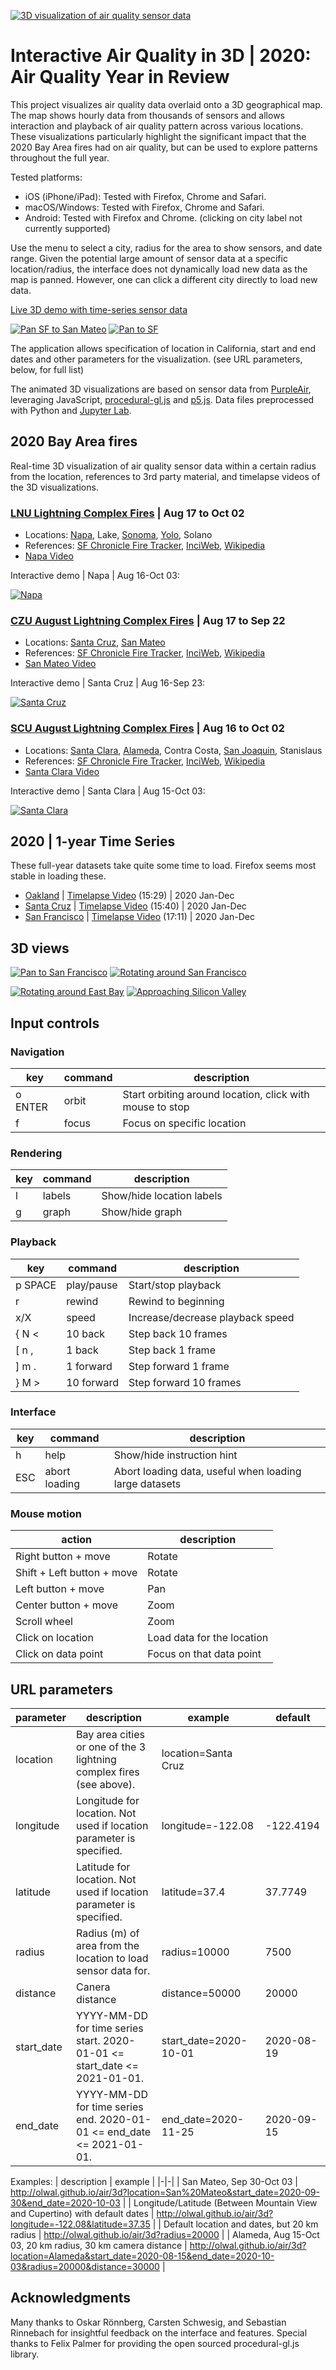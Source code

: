 [![3D visualization of air quality sensor data](media/sensor_data_3d_bay_area.jpg)](https://olwal.github.io/air/3d/)

# Interactive Air Quality in 3D | 2020: Air Quality Year in Review
This project visualizes air quality data overlaid onto a 3D geographical map. The map shows hourly data from thousands of sensors and allows interaction and playback of air quality pattern across various locations. These visualizations particularly highlight the significant impact that the 2020 Bay Area fires had on air quality, but can be used to explore patterns throughout the full year. 

Tested platforms:
- iOS (iPhone/iPad): Tested with Firefox, Chrome and Safari. 
- macOS/Windows: Tested with Firefox, Chrome and Safari. 
- Android: Tested with Firefox and Chrome. (clicking on city label not currently supported)

Use the menu to select a city, radius for the area to show sensors, and date range. Given the potential large amount of sensor data at a specific location/radius, the interface does not dynamically load new data as the map is panned. However, one can click a different city directly to load new data. 

[Live 3D demo with time-series sensor data](https://olwal.github.io/air/3d/)

[![Pan SF to San Mateo](media/sf_pan.gif)](https://olwal.github.io/air/3d?location=San%20Mateo&start_date=2020-09-08&end_date=2020-09-12&radius=30000) [![Pan to SF](media/sf_pan_2.gif)](https://olwal.github.io/air/3d?location=San%20Francisco&start_date=2020-09-08&end_date=2020-09-12&radius=30000)

The application allows specification of location in California, start and end dates and other parameters for the visualization. (see URL parameters, below, for full list)

The animated 3D visualizations are based on sensor data from [PurpleAir](https://purpleair.com/), leveraging JavaScript, [procedural-gl.js](https://github.com/felixpalmer/procedural-gl-js) and [p5.js](https://p5js.org/). Data files preprocessed with Python and [Jupyter Lab](https://jupyter.org/). 

## 2020 Bay Area fires
Real-time 3D visualization of air quality sensor data within a certain radius from the location, references to 3rd party material, and timelapse videos of the 3D visualizations.

### [LNU Lightning Complex Fires](https://olwal.github.io/air/3d?location=LNU%20Lightning%20Complex%20Fires&start_date=2020-08-16&end_date=2020-10-03&radius=50000&distance=50000) | Aug 17 to Oct 02
- Locations: [Napa](https://olwal.github.io/air/3d?location=Napa&start_date=2020-08-16&end_date=2020-10-11&radius=50000&distance=50000), Lake, [Sonoma](https://olwal.github.io/air/3d?location=Sonoma&start_date=2020-08-16&end_date=2020-10-11&radius=25000&distance=50000), [Yolo](https://olwal.github.io/air/3d?location=Yolo&start_date=2020-08-16&end_date=2020-10-11&radius=50000&distance=50000), Solano
- References: [SF Chronicle Fire Tracker](https://www.sfchronicle.com/projects/california-fire-map/2020-lnu-lightning-complex), [InciWeb](https://inciweb.nwcg.gov/incident/7027/), [Wikipedia](https://en.wikipedia.org/wiki/LNU_Lightning_Complex_fires)
- [Napa Video](https://youtu.be/sms1VZ-AS3k)

Interactive demo | Napa | Aug 16-Oct 03: 

[![Napa](media/napa.gif)](https://olwal.github.io/air/3d?location=LNU%20Lightning%20Complex%20Fires&start_date=2020-08-16&end_date=2020-10-03)

### [CZU August Lightning Complex Fires](http://olwal.github.io/air/3d?location=CZU%20Lightning%20Complex%20Fires&start_date=2020-08-16&end_date=2020-09-23&radius=20000&distance=50000) | Aug 17 to Sep 22
- Locations: [Santa Cruz](https://olwal.github.io/air/3d?location=Santa%20Cruz&start_date=2020-08-16&end_date=2020-09-23&radius=20000&distance=30000), [San Mateo](https://olwal.github.io/air/3d?location=San%20Mateo&start_date=2020-08-16&end_date=2020-09-23)
- References: [SF Chronicle Fire Tracker](https://www.sfchronicle.com/projects/california-fire-map/2020-cnu-august-lightning-complex), [InciWeb](https://inciweb.nwcg.gov/incident/7028/), [Wikipedia](https://en.wikipedia.org/wiki/CZU_Lightning_Complex_fires)
- [San Mateo Video](https://youtu.be/mKirhChPaWU)

Interactive demo | Santa Cruz | Aug 16-Sep 23: 

[![Santa Cruz](media/santa_cruz.gif)](https://olwal.github.io/air/3d?location=Santa%20Cruz&start_date=2020-08-16&end_date=2020-09-23)

### [SCU August Lightning Complex Fires](http://olwal.github.io/air/3d?location=SCU%20Lightning%20Complex%20Fires&start_date=2020-08-15&end_date=2020-10-03&radius=30000&distance=50000) | Aug 16 to Oct 02
- Locations: [Santa Clara](http://olwal.github.io/air/3d?location=Santa%20Clara&start_date=2020-08-15&end_date=2020-10-03&radius=20000&distance=20000), [Alameda](http://olwal.github.io/air/3d?location=Alameda&start_date=2020-08-15&end_date=2020-10-03&radius=20000&distance=20000), Contra Costa, [San Joaquin](http://olwal.github.io/air/3d?location=San%20Joaquin&start_date=2020-08-15&end_date=2020-10-03&radius=50000&distance=30000), Stanislaus
- References: [SF Chronicle Fire Tracker](https://www.sfchronicle.com/projects/california-fire-map/2020-cnu-august-lightning-complex), [InciWeb](https://inciweb.nwcg.gov/incident/7056/), [Wikipedia](https://en.wikipedia.org/wiki/SCU_Lightning_Complex_fires)
- [Santa Clara Video](https://youtu.be/gJdsuwGUNYg)

Interactive demo | Santa Clara | Aug 15-Oct 03: 

[![Santa Clara](media/santa_clara.gif)](http://olwal.github.io/air/3d?location=Santa%20Clara&start_date=2020-08-15&end_date=2020-10-03)

## 2020 | 1-year Time Series
These full-year datasets take quite some time to load.
Firefox seems most stable in loading these.

- [Oakland](https://olwal.github.io/air/3d/?location=Oakland&start_date=2020-01-01&end_date=2021-01-01&radius=20000&distance=20000) | [Timelapse Video](https://youtu.be/jxLtuF0n3hA) (15:29) | 2020 Jan-Dec
- [Santa Cruz](https://olwal.github.io/air/3d/?location=Santa%20Cruz&start_date=2020-01-01&end_date=2021-01-01&radius=20000&distance=30000) | [Timelapse Video](https://youtu.be/fsbrf3rNnMg) (15:40) | 2020 Jan-Dec
- [San Francisco](https://olwal.github.io/air/3d/?location=San%20Francisco&start_date=2020-01-01&end_date=2021-01-01) | [Timelapse Video](https://youtu.be/-bVvzHcI12I) (17:11) | 2020 Jan-Dec

## 3D views

[![Pan to San Francisco](media/sf_pan_to_320.gif)](https://olwal.github.io/air/3d/)
[![Rotating around San Francisco](media/sf_rotate_320.gif)](https://olwal.github.io/air/3d/)

[![Rotating around East Bay](media/east_bay_rotate_320.gif)](https://olwal.github.io/air/3d/)
[![Approaching Silicon Valley](media/silicon_valley_approach_320.gif)](https://olwal.github.io/air/3d/)

## Input controls

### Navigation
| key     | command       | description                                              |
|---------|---------------|----------------------------------------------------------|
| o ENTER | orbit         | Start orbiting around location, click with mouse to stop |
| f       | focus         | Focus on specific location                               |

### Rendering
| key     | command       | description                                              |
|---------|---------------|----------------------------------------------------------|
| l       | labels        | Show/hide location labels                                |
| g       | graph         | Show/hide graph                                          |

### Playback
| key     | command       | description                                              |
|---------|---------------|----------------------------------------------------------|
| p SPACE | play/pause    | Start/stop playback                                      |
| r       | rewind        | Rewind to beginning                                      |
| x/X     | speed         | Increase/decrease playback speed                         |
| { N <   | 10 back       | Step back 10 frames                                      |
| [ n ,   | 1 back        | Step back 1 frame                                        |
| ] m .   | 1 forward     | Step forward 1 frame                                     |
| } M >   | 10 forward    | Step forward 10 frames                                   |

### Interface
| key     | command       | description                                              |
|---------|---------------|----------------------------------------------------------|
| h       | help          | Show/hide instruction hint                               |
| ESC     | abort loading | Abort loading data, useful when loading large datasets   |

### Mouse motion
| action     | description   |
|---------|---------------|
| Right button + move | Rotate          | 
| Shift + Left button + move | Rotate |
| Left button + move | Pan |
| Center button + move | Zoom |
| Scroll wheel | Zoom |
| Click on location | Load data for the location |
| Click on data point | Focus on that data point |


## URL parameters

| parameter | description                                                                   | example               | default    |
|---------------|---------------------------------------------------------------------------|-----------------------|------------|
| location      | Bay area cities or one of the 3 lightning complex fires (see above).      | location=Santa Cruz   |            |
| longitude     | Longitude for location. Not used if location parameter is specified.      | longitude=-122.08     | -122.4194  |
| latitude      | Latitude for location. Not used if location parameter is specified.       | latitude=37.4         | 37.7749    |
| radius        | Radius (m) of area from the location to load sensor data for.             | radius=10000          | 7500       |
| distance      | Canera distance                                                           | distance=50000        | 20000      |
| start_date    | YYYY-MM-DD for time series start. 2020-01-01 <= start_date <= 2021-01-01. | start_date=2020-10-01 | 2020-08-19 |
| end_date      | YYYY-MM-DD for time series end. 2020-01-01 <= end_date <= 2021-01-01.     | end_date=2020-11-25   | 2020-09-15 |

Examples: 
| description | example |
|-|-|
| San Mateo, Sep 30-Oct 03 | http://olwal.github.io/air/3d?location=San%20Mateo&start_date=2020-09-30&end_date=2020-10-03 |
| Longitude/Latitude (Between Mountain View and Cupertino) with default dates | http://olwal.github.io/air/3d?longitude=-122.08&latitude=37.35 |
| Default location and dates, but 20 km radius | http://olwal.github.io/air/3d?radius=20000 |
| Alameda, Aug 15-Oct 03, 20 km radius, 30 km camera distance | http://olwal.github.io/air/3d?location=Alameda&start_date=2020-08-15&end_date=2020-10-03&radius=20000&distance=30000 |

## Acknowledgments
Many thanks to Oskar Rönnberg, Carsten Schwesig, and Sebastian Rinnebach for insightful feedback on the interface and features. Special thanks to Felix Palmer for providing the open sourced procedural-gl.js library. 

